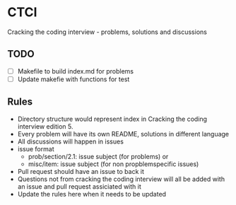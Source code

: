 # CTCI
Cracking the coding interview - problems, solutions and discussions


## TODO
- [ ] Makefile to build index.md for problems
- [ ] Update makefie with functions for test 

## Rules
* Directory structure would represent index in Cracking the coding interview edition 5. 
* Every problem  will have its own README, solutions in different language
* All discussions will happen in issues
* issue format 
  - prob/section/2.1:  issue subject (for problems) or  
  - misc/item: issue subject (for non propblemspecific issues)
* Pull request should have an issue to back it
* Questions not from cracking the coding interview will all be added with an issue and pull request assiciated with it
* Update the rules here when it needs to be updated 

